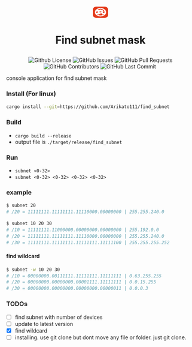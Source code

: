 <p align="center">
    <img height="30" width="40" alt="rust" src="https://github.com/Arikato111/Arikato111/raw/main/icons/rust.svg">
</p>

# <p align="center">Find subnet mask</p>

<p align="center">
    <img alt="Github License" src="https://img.shields.io/github/license/Arikato111/find_subnet" />
    <img alt="GitHub Issues" src="https://img.shields.io/github/issues/Arikato111/find_subnet" />
    <img alt="GitHub Pull Requests" src="https://img.shields.io/github/issues-pr/Arikato111/find_subnet" />
    <img alt="GitHub Contributors" src="https://img.shields.io/github/contributors/Arikato111/find_subnet" />
    <img alt="GitHub Last Commit" src="https://img.shields.io/github/last-commit/Arikato111/find_subnet" />
    <img alt="" src="https://img.shields.io/github/repo-size/Arikato111/find_subnet" />
</p>

console application for find subnet mask

### Install (For linux)

```bash
cargo install --git=https://github.com/Arikato111/find_subnet
```

### Build

- `cargo build --release`
- output file is `./target/release/find_subnet`

### Run

- `subnet <0-32>`
- `subnet <0-32> <0-32> <0-32> <0-32>`

### example

```bash
$ subnet 20
# /20 = 11111111.11111111.11110000.00000000 | 255.255.240.0
```

```bash
$ subnet 10 20 30
# /10 = 11111111.11000000.00000000.00000000 | 255.192.0.0
# /20 = 11111111.11111111.11110000.00000000 | 255.255.240.0
# /30 = 11111111.11111111.11111111.11111100 | 255.255.255.252
```

#### find wildcard

```bash
$ subnet -w 10 20 30
# /10 = 00000000.00111111.11111111.11111111 | 0.63.255.255
# /20 = 00000000.00000000.00001111.11111111 | 0.0.15.255
# /30 = 00000000.00000000.00000000.00000011 | 0.0.0.3

```

### TODOs

- [ ] find subnet with number of devices
- [ ] update to latest version
- [x] find wildcard
- [ ] installing. use git clone but dont move any file or folder. just git clone.
